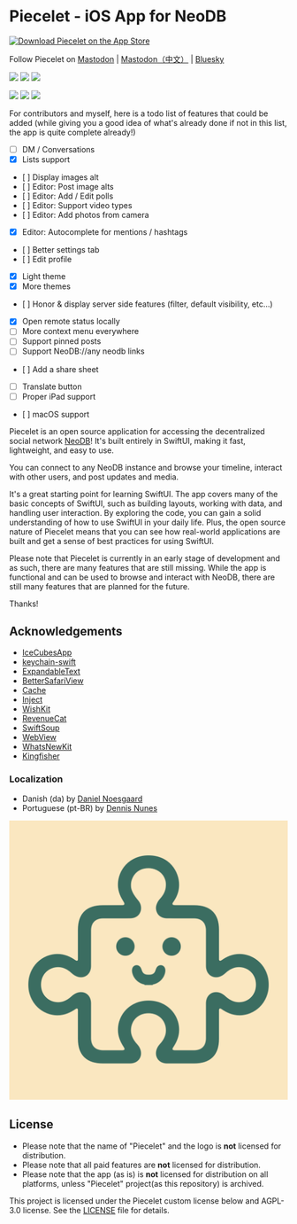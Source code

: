 # Piecelet - iOS App for NeoDB

[![Download Piecelet on the App Store](https://developer.apple.com/assets/elements/badges/download-on-the-app-store.svg)](https://apps.apple.com/app/piecelet-for-neodb/id6739444863)

Follow Piecelet on <a rel="me" href="https://mastodon.social/@piecelet">Mastodon</a> | <a rel="me" href="https://m.cmx.im/@piecelet">Mastodon（中文）</a> | [Bluesky](https://bsky.app/profile/neodb.app)

<p float="left">
    <img src="https://is1-ssl.mzstatic.com/image/thumb/PurpleSource221/v4/6b/fb/0a/6bfb0a17-e4db-b0d7-9013-d277419017a7/simulator_screenshot_D763125F-02C1-4718-B2D0-4446E358942C_1.png/460x0w.webp" width="200" />
    <img src="https://is1-ssl.mzstatic.com/image/thumb/PurpleSource211/v4/8d/2b/98/8d2b98d6-fe93-b287-f3c9-33a633471490/Simulator_Screenshot_-_iPhone_16_Pro_-_2025-01-27_at_00.33.10.png/460x0w.webp" width="200" />
    <img src="https://is1-ssl.mzstatic.com/image/thumb/PurpleSource211/v4/0d/58/74/0d587488-71ac-ba5d-4cb3-8c32682c24ef/Simulator_Screenshot_-_iPhone_16_Pro_-_2025-01-27_at_00.32.49.png/460x0w.webp" width="200" />
</p>
<p float="left">
    <img src="https://is1-ssl.mzstatic.com/image/thumb/PurpleSource211/v4/16/e4/49/16e4496f-2268-ef69-d5b0-a04f545a858e/simulator_screenshot_B7D75C35-1954-4DCF-91F5-C732DE663658_1.png/460x0w.webp" width="200" />
    <img src="https://is1-ssl.mzstatic.com/image/thumb/PurpleSource221/v4/cc/94/16/cc9416cc-3f60-5aa5-9fbd-eaf727128177/simulator_screenshot_DDB6BD2E-E5F0-4C81-8441-1237B588E83A_1.png/460x0w.webp" width="200" />
    <img src="https://is1-ssl.mzstatic.com/image/thumb/PurpleSource211/v4/dd/dc/49/dddc49d6-7267-ed6c-9b40-1cb8db5fe1d9/Simulator_Screenshot_-_iPhone_16_Pro_-_2025-01-27_at_00.32.56.png/460x0w.webp" width="200" />
</p>

For contributors and myself, here is a todo list of features that could be added (while giving you a good idea of what's already done if not in this list, the app is quite complete already!)

- [ ] DM / Conversations
- [X] Lists support
- [ ] Display images alt
- [ ] Editor: Post image alts
- [ ] Editor: Add / Edit polls
- [ ] Editor: Support video types
- [ ] Editor: Add photos from camera
- [X] Editor: Autocomplete for mentions / hashtags
- [ ] Better settings tab
- [ ] Edit profile
- [X] Light theme
- [X] More themes
- [ ] Honor & display server side features (filter, default visibility, etc...)
- [X] Open remote status locally
- [ ] More context menu everywhere
- [ ] Support pinned posts
- [ ] Support NeoDB://any neodb links
- [ ] Add a share sheet
- [ ] Translate button
- [ ] Proper iPad support
- [ ] macOS support


Piecelet is an open source application for accessing the decentralized social network [NeoDB](https://neodb.net/)! It's built entirely in SwiftUI, making it fast, lightweight, and easy to use.

You can connect to any NeoDB instance and browse your timeline, interact with other users, and post updates and media.

It's a great starting point for learning SwiftUI. The app covers many of the basic concepts of SwiftUI, such as building layouts, working with data, and handling user interaction. By exploring the code, you can gain a solid understanding of how to use SwiftUI in your daily life. Plus, the open source nature of Piecelet means that you can see how real-world applications are built and get a sense of best practices for using SwiftUI.

Please note that Piecelet is currently in an early stage of development and as such, there are many features that are still missing. While the app is functional and can be used to browse and interact with NeoDB, there are still many features that are planned for the future.

Thanks!

## Acknowledgements
- [IceCubesApp](https://github.com/Dimillian/IceCubesApp)
- [keychain-swift](https://github.com/evgenyneu/keychain-swift)
- [ExpandableText](https://github.com/n3d1117/ExpandableText)
- [BetterSafariView](https://github.com/stleary/BetterSafariView)
- [Cache](https://github.com/hyperoslo/Cache)
- [Inject](https://github.com/johnsundell/Inject)
- [WishKit](https://github.com/wishkithq/WishKit)
- [RevenueCat](https://www.revenuecat.com/)
- [SwiftSoup](https://github.com/scinfu/SwiftSoup)
- [WebView](https://github.com/stleary/WebView)
- [WhatsNewKit](https://github.com/SvenTiigi/WhatsNewKit)
- [Kingfisher](https://github.com/onevcat/Kingfisher)

### Localization
- Danish (da) by [Daniel Noesgaard](https://github.com/dnoesgaard)
- Portuguese (pt-BR) by [Dennis Nunes](https://github.com/nunesdennis)

![Icon](NeoDB/NeoDB/Assets.xcassets/AppIcon.appiconset/1024x1024%20copy%202%401x.png)

## License

- Please note that the name of "Piecelet" and the logo is **not** licensed for distribution.
- Please note that all paid features are **not** licensed for distribution.
- Please note that the app (as is) is **not** licensed for distribution on all platforms, unless "Piecelet" project(as this repository) is archived.

This project is licensed under the Piecelet custom license below and AGPL-3.0 license. See the [LICENSE](LICENSE) file for details.
